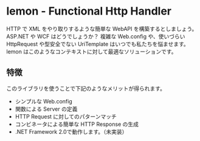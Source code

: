 ﻿lemon - Functional Http Handler
===

HTTP で XML をやり取りするような簡単な WebAPI を構築するとしましょう。
ASP.NET や WCF はどうでしょうか？
複雑な Web.config や、使いづらい HttpRequest や型安全でない UriTemplate はいつでも私たちを悩ませます。
lemon はこのようなコンテキストに対して最適なソリューションです。

特徴
---
このライブラリを使うことで下記のようなメリットが得られます。

* シンプルな Web.config
* 関数による Server の定義
* HTTP Request に対してのパターンマッチ
* コンビネータによる簡単な HTTP Response の生成
* .NET Framework 2.0で動作します。（未実装）
